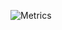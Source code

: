 ![Metrics](https://metrics.lecoq.io/shaw4?template=terminal&base.activity=0&base.repositories=0&base.metadata=0&isocalendar=1&languages=1&isocalendar.duration=half-year&config.timezone=Europe%2FStockholm)
